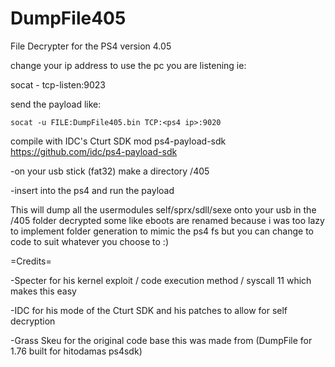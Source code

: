 # DumpFile405
File Decrypter for the PS4 version 4.05

change your ip address to use the pc you are listening ie:
 
   socat - tcp-listen:9023
 
 send the payload like:
    
    socat -u FILE:DumpFile405.bin TCP:<ps4 ip>:9020

compile with IDC's Cturt SDK mod ps4-payload-sdk https://github.com/idc/ps4-payload-sdk

-on your usb stick (fat32) make a directory /405

-insert into the ps4 and run the payload

This will dump all the usermodules self/sprx/sdll/sexe onto your usb in the /405 folder decrypted
some like eboots are renamed because i was too lazy to implement folder generation to mimic the ps4 fs
but you can change to code to suit whatever you choose to :)

=Credits=

-Specter for his kernel exploit / code execution method / syscall 11 which makes this easy

-IDC for his mode of the Cturt SDK and his patches to allow for self decryption

-Grass Skeu for the original code base this was made from (DumpFile for 1.76 built for hitodamas ps4sdk)
